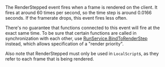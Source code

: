 The RenderStepped event fires when a frame is rendered on the client. It fires at around 60 times per second, so the time step is around 0.0166 seconds. If the framerate drops, this event fires less often.

There's no guarantee that functions connected to this event will fire at the exact same time. To be sure that certain functions are called in synchronization with each other, use [RunService.BindToRenderStep](https://developer.roblox.com/api-reference/function/RunService/BindToRenderStep) instead, which allows specification of a "render priority".

Also note that RenderStepped must only be used in `LocalScript`s, as they refer to each frame that is being rendered.